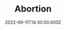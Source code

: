 ---
video:
  type: vimeo
  id: 748868539
speaker:
  permalink: bart-wilkins
  name: Bart Wilkins
title: Abortion
image: https://i.imgur.com/ShQqSQy.png
date: 2022-09-11T14:30:00.000Z
series: "hot-topics-vol-3"
---